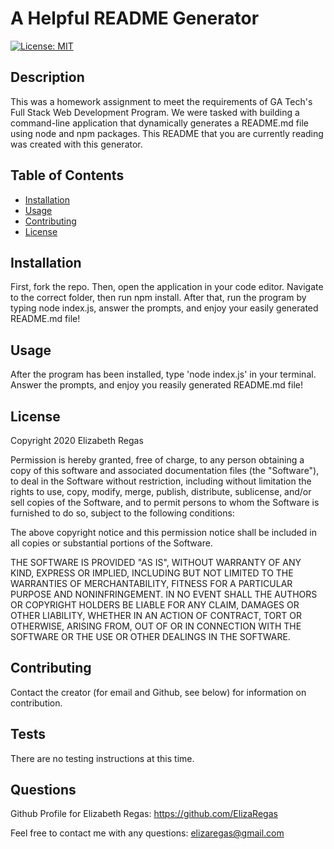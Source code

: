 # A Helpful README Generator

[![License: MIT](https://img.shields.io/badge/License-MIT-yellow.svg)](https://opensource.org/licenses/MIT)

## Description

This was a homework assignment to meet the requirements of GA Tech's Full Stack Web Development Program. We were tasked with building a command-line application that dynamically generates a README.md file using node and npm packages. This README that you are currently reading was created with this generator.

## Table of Contents

* [Installation](#installation)
* [Usage](#usage)
* [Contributing](#contributing)
* [License](#license)

## Installation

First, fork the repo. Then, open the application in your code editor. Navigate to the correct folder, then run npm install. After that, run the program by typing node index.js, answer the prompts, and enjoy your easily generated README.md file!

## Usage

After the program has been installed, type 'node index.js' in your terminal. Answer the prompts, and enjoy you reasily generated README.md file!

## License

Copyright 2020 Elizabeth Regas

Permission is hereby granted, free of charge, to any person obtaining a copy of this software and associated documentation files (the "Software"), to deal in the Software without restriction, including without limitation the rights to use, copy, modify, merge, publish, distribute, sublicense, and/or sell copies of the Software, and to permit persons to whom the Software is furnished to do so, subject to the following conditions:

The above copyright notice and this permission notice shall be included in all copies or substantial portions of the Software.

THE SOFTWARE IS PROVIDED "AS IS", WITHOUT WARRANTY OF ANY KIND, EXPRESS OR IMPLIED, INCLUDING BUT NOT LIMITED TO THE WARRANTIES OF MERCHANTABILITY, FITNESS FOR A PARTICULAR PURPOSE AND NONINFRINGEMENT. IN NO EVENT SHALL THE AUTHORS OR COPYRIGHT HOLDERS BE LIABLE FOR ANY CLAIM, DAMAGES OR OTHER LIABILITY, WHETHER IN AN ACTION OF CONTRACT, TORT OR OTHERWISE, ARISING FROM, OUT OF OR IN CONNECTION WITH THE SOFTWARE OR THE USE OR OTHER DEALINGS IN THE SOFTWARE.

## Contributing

Contact the creator (for email and Github, see below) for information on contribution.

## Tests

There are no testing instructions at this time.

## Questions

Github Profile for Elizabeth Regas:
https://github.com/ElizaRegas

Feel free to contact me with any questions:
elizaregas@gmail.com

